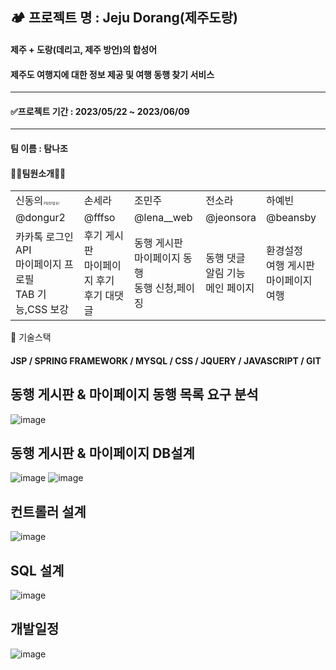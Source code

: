 
## 🏕️ 프로젝트 명 : Jeju Dorang(제주도랑) ##

#### 제주 + 도랑(데리고, 제주 방언)의 합성어 ####
#### 제주도 여행지에 대한 정보 제공 및 여행 동행 찾기 서비스 ####

<hr/>


#### ✅프로젝트 기간 :  2023/05/22 ~ 2023/06/09 ####

<hr/>

#### 팀 이름 : 탐나조 ####
#### 👩‍💻팀원소개👨‍💻 ####

 <table>
   <tr>
    <td>신동의<span style="font-size:5px;">✌️팀장(발표)</span> </td>
    <td>손세라</td>
    <td>조민주</td>
    <td>전소라</td>
    <td>하예빈</td>
   </tr>
   <tr>
    <td>@dongur2</td>
    <td>@fffso</td>
    <td>@lena__web</td>
    <td>@jeonsora</td>
    <td>@beansby</td>
   </tr>
   <tr>
        <td>
         카카톡 로그인 API <br/>
         마이페이지 프로필 <br/> 
         TAB 기능,CSS 보강  
        </td>
         <td>
         후기 게시판 <br/>
         마이페이지 후기 <br/>
         후기 대댓글 <br/> 
        </td>
        <td>
         동행 게시판 <br/>
         마이페이지 동행 <br/>
         동행 신청,페이징
        </td>
         <td>
         동행 댓글 <br/>
         알림 기능 <br/>
         메인 페이지 <br/>
        </td>
         <td>
         환경설정 <br/>
         여행 게시판 <br/>
         마이페이지 여행
        </td>
   </tr>
  
 </table>


📌 기술스택
#### JSP / SPRING FRAMEWORK / MYSQL / CSS / JQUERY / JAVASCRIPT / GIT ####



## 동행 게시판 & 마이페이지 동행 목록 요구 분석
![image](https://github.com/minjoo95/jeju-dorang/assets/68511112/6aed7055-bbf3-4115-9fe6-422da86e0e99)

## 동행 게시판 & 마이페이지 DB설계
![image](https://github.com/minjoo95/jeju-dorang/assets/68511112/d85fa955-1618-47ed-b1ab-81408acbbb53)
![image](https://github.com/minjoo95/jeju-dorang/assets/68511112/985006e8-5718-48b0-b0aa-55132d39d6ca)

## 컨트롤러 설계
![image](https://github.com/minjoo95/jeju-dorang/assets/68511112/0e4deae7-607d-4b55-9989-5d788d04ceae)

## SQL 설계 
![image](https://github.com/minjoo95/jeju-dorang/assets/68511112/3fb74a85-5e6d-44b7-a65c-a2be57c626fd)

## 개발일정
![image](https://github.com/minjoo95/jeju-dorang/assets/68511112/43f05066-bfad-4c67-a4ab-c8ee30397377)









